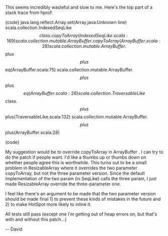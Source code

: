 This seems incredibly wasteful and slow to me. Here's the top part of a stack trace from hprof:

{code}
java.lang.reflect.Array.set(Array.java:Unknown line)
	scala.collection.IndexedSeqLike$$class.copyToArray(IndexedSeqLike.scala:169)
	scala.collection.mutable.ArrayBuffer.copyToArray(ArrayBuffer.scala:28)
	scala.collection.mutable.ArrayBuffer.$$plus$$plus$$eq(ArrayBuffer.scala:75)
	scala.collection.mutable.ArrayBuffer.$$plus$$plus$$eq(ArrayBuffer.scala:28)
	scala.collection.TraversableLike$$class.$$plus$$plus(TraversableLike.scala:132)
	scala.collection.mutable.ArrayBuffer.$$plus$$plus(ArrayBuffer.scala:28)

{code}

My suggestion would be to override copyToArray in ArrayBuffer . I can try to do the patch if people want. I'd like a thumbs up or thumbs down on whether people agree this is worthwhile.
This turns out to be a small problem in ResizableArray where it overrides the two parameter copyToArray, but not the three parameter version. Since the default implementation of the two param (in SeqLike) calls the three param, I just made ResizableArray override the three-parameter one.

I feel like there's an argument to be made that the two parameter version should be made final 1) to prevent these kinds of mistakes in the future and 2) to make HotSpot more likely to inline it.

All tests still pass (except one I'm getting out of heap errors on, but that's with and without this patch...)

-- David

